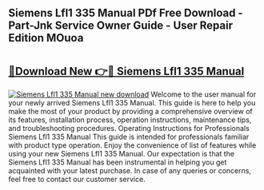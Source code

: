 ## Siemens Lfl1 335 Manual PDf Free Download - Part-Jnk Service Owner Guide - User Repair Edition MOuoa

# <h2><a href="http://cf15610.oget.top/?id=Siemens+Lfl1+335+Manual">🔗Download New 👉🔴 Siemens Lfl1 335 Manual</a></h2>

[![Siemens Lfl1 335 Manual new download](https://i.imgur.com/5g1atiW.png)](http://cf15610.oget.top/?id=Siemens+Lfl1+335+Manual)
Welcome to the user manual for your newly arrived Siemens Lfl1 335 Manual. This guide is here to help you make the most of your product by providing a comprehensive overview of its features, installation process, operation instructions, maintenance tips, and troubleshooting procedures. Operating Instructions for Professionals Siemens Lfl1 335 Manual This guide is intended for professionals familiar with product type operation. Enjoy the convenience of list of features while using your new Siemens Lfl1 335 Manual. Our expectation is that the Siemens Lfl1 335 Manual has been instrumental in helping you get acquainted with your latest purchase. In case of any queries or concerns, feel free to contact our customer service.
